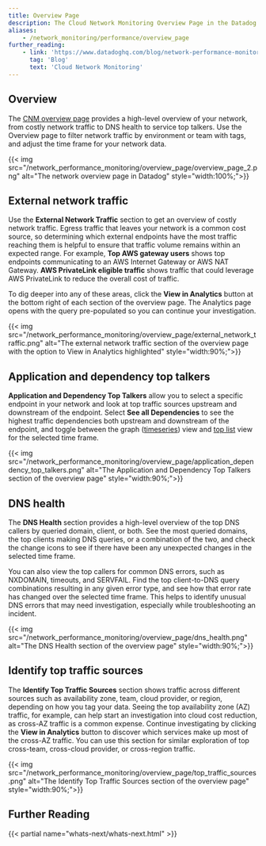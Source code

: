 ```yaml
---
title: Overview Page
description: The Cloud Network Monitoring Overview Page in the Datadog UI.
aliases:
    - /network_monitoring/performance/overview_page
further_reading:
    - link: 'https://www.datadoghq.com/blog/network-performance-monitoring'
      tag: 'Blog'
      text: 'Cloud Network Monitoring'
---
```


## Overview

The [CNM overview page][3] provides a high-level overview of your network, from costly network traffic to DNS health to service top talkers. Use the Overview page to filter network traffic by environment or team with tags, and adjust the time frame for your network data. 

{{< img src="/network_performance_monitoring/overview_page/overview_page_2.png" alt="The network overview page in Datadog" style="width:100%;">}}

## External network traffic

Use the **External Network Traffic** section to get an overview of costly network traffic. Egress traffic that leaves your network is a common cost source, so determining which external endpoints have the most traffic reaching them is helpful to ensure that traffic volume remains within an expected range. For example, **Top AWS gateway users** shows top endpoints communicating to an AWS Internet Gateway or AWS NAT Gateway. **AWS PrivateLink eligible traffic** shows traffic that could leverage AWS PrivateLink to reduce the overall cost of traffic.  

To dig deeper into any of these areas, click the **View in Analytics** button at the bottom right of each section of the overview page. The Analytics page opens with the query pre-populated so you can continue your investigation.

{{< img src="/network_performance_monitoring/overview_page/external_network_traffic.png" alt="The external network traffic section of the overview page with the option to View in Analytics highlighted" style="width:90%;">}}

## Application and dependency top talkers

**Application and Dependency Top Talkers** allow you to select a specific endpoint in your network and look at top traffic sources upstream and downstream of the endpoint. Select **See all Dependencies** to see the highest traffic dependencies both upstream and downstream of the endpoint, and toggle between the graph ([timeseries][1]) view and [top list][2] view for the selected time frame.

{{< img src="/network_performance_monitoring/overview_page/application_dependency_top_talkers.png" alt="The Application and Dependency Top Talkers section of the overview page" style="width:90%;">}}

## DNS health

The **DNS Health** section provides a high-level overview of the top DNS callers by queried domain, client, or both. See the most queried domains, the top clients making DNS queries, or a combination of the two, and check the change icons to see if there have been any unexpected changes in the selected time frame. 

You can also view the top callers for common DNS errors, such as NXDOMAIN, timeouts, and SERVFAIL. Find the top client-to-DNS query combinations resulting in any given error type, and see how that error rate has changed over the selected time frame. This helps to identify unusual DNS errors that may need investigation, especially while troubleshooting an incident.

{{< img src="/network_performance_monitoring/overview_page/dns_health.png" alt="The DNS Health section of the overview page" style="width:90%;">}}

## Identify top traffic sources

The **Identify Top Traffic Sources** section shows traffic across different sources such as availability zone, team, cloud provider, or region, depending on how you tag your data. Seeing the top availability zone (AZ) traffic, for example, can help start an investigation into cloud cost reduction, as cross-AZ traffic is a common expense. Continue investigating by clicking the **View in Analytics** button to discover which services make up most of the cross-AZ traffic. You can use this section for similar exploration of top cross-team, cross-cloud provider, or cross-region traffic.

{{< img src="/network_performance_monitoring/overview_page/top_traffic_sources.png" alt="The Identify Top Traffic Sources section of the overview page" style="width:90%;">}}

## Further Reading
{{< partial name="whats-next/whats-next.html" >}}


[1]: /dashboards/widgets/timeseries/
[2]: /dashboards/widgets/top_list/
[3]: https://app.datadoghq.com/network/overview